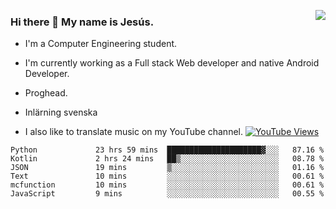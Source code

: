 <img align='right' src="https://github-readme-stats-eight-rose-90.vercel.app
/api?username=JesusJimenezG&show_icons=true&theme=radical">

### Hi there 👋 My name is Jesús.
- I'm a Computer Engineering student.
- I'm currently working as a Full stack Web developer and native Android Developer.

- Proghead.
- Inlärning svenska
- I also like to translate music on my YouTube channel. [![YouTube Views](https://img.shields.io/youtube/channel/views/UCWnlcC4_sV9Imcy9ysQpxHA?style=social)](https://www.youtube.com/channel/UCWnlcC4_sV9Imcy9ysQpxHA)

<!--START_SECTION:waka-->

```text
Python             23 hrs 59 mins  █████████████████████▓░░░   87.16 %
Kotlin             2 hrs 24 mins   ██▒░░░░░░░░░░░░░░░░░░░░░░   08.78 %
JSON               19 mins         ▒░░░░░░░░░░░░░░░░░░░░░░░░   01.16 %
Text               10 mins         ░░░░░░░░░░░░░░░░░░░░░░░░░   00.61 %
mcfunction         10 mins         ░░░░░░░░░░░░░░░░░░░░░░░░░   00.61 %
JavaScript         9 mins          ░░░░░░░░░░░░░░░░░░░░░░░░░   00.55 %
```

<!--END_SECTION:waka-->

<!--
**JesusJimenezG/JesusJimenezG** is a ✨ _special_ ✨ repository because its `README.md` (this file) appears on your GitHub profile.

Here are some ideas to get you started:

- 🔭 I’m currently working on ...
- 🌱 I’m currently learning ...
- 👯 I’m looking to collaborate on ...
- 🤔 I’m looking for help with ...
- 💬 Ask me about ...
- 📫 How to reach me: ...
- 😄 Pronouns: ...
- ⚡ Fun fact: ...
-->

